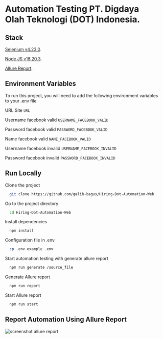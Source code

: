 # Automation Testing PT. Digdaya Olah Teknologi (DOT) Indonesia.

## Stack

[Selenium v4.23.0](https://www.selenium.dev/).

[Node JS v18.20.3](https://nodejs.org/en).

[Allure Report](https://allurereport.org/).

## Environment Variables

To run this project, you will need to add the following environment variables to your .env file

URL Site
`URL`

Username facebook valid
`USERNAME_FACEBOOK_VALID`

Password facebook valid
`PASSWORD_FACEBOOK_VALID`

Name facebook valid
`NAME_FACEBOOK_VALID`

Username facebook invalid
`USERNAME_FACEBOOK_INVALID`

Password facebook invalid
`PASSWORD_FACEBOOK_INVALID`

## Run Locally

Clone the project

```bash
  git clone https://github.com/galih-bagus/Hiring-Dot-Automation-Web
```

Go to the project directory

```bash
  cd Hiring-Dot-Automation-Web
```

Install dependencies

```bash
  npm install
```

Configuration file in .env

```bash
  cp .env.example .env
```

Start automation testing with generate allure report

```bash
  npm run generate /source_file
```

Generate Allure report

```bash
  npm run report
```

Start Allure report

```bash
  npm run start
```

## Report Automation Using Allure Report

![screenshot allure report](https://raw.githubusercontent.com/galih-bagus/Hiring-Dot-Automation-Web/Feat/Login/screenshot%20allure%20report.png?token=GHSAT0AAAAAACVFXTJBEZBJ7IOFB2LMJE6YZU7FXFQ)
